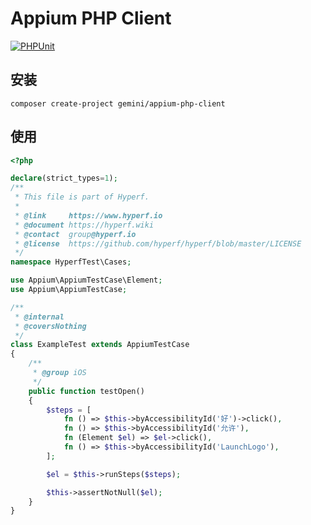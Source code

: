 # Appium PHP Client

[![PHPUnit](https://github.com/Gemini-D/appium-php-client/actions/workflows/test.yml/badge.svg)](https://github.com/Gemini-D/appium-php-client/actions/workflows/test.yml)

## 安装

```
composer create-project gemini/appium-php-client
```

## 使用

```php
<?php

declare(strict_types=1);
/**
 * This file is part of Hyperf.
 *
 * @link     https://www.hyperf.io
 * @document https://hyperf.wiki
 * @contact  group@hyperf.io
 * @license  https://github.com/hyperf/hyperf/blob/master/LICENSE
 */
namespace HyperfTest\Cases;

use Appium\AppiumTestCase\Element;
use Appium\AppiumTestCase;

/**
 * @internal
 * @coversNothing
 */
class ExampleTest extends AppiumTestCase
{
    /**
     * @group iOS
     */
    public function testOpen()
    {
        $steps = [
            fn () => $this->byAccessibilityId('好')->click(),
            fn () => $this->byAccessibilityId('允许'),
            fn (Element $el) => $el->click(),
            fn () => $this->byAccessibilityId('LaunchLogo'),
        ];

        $el = $this->runSteps($steps);

        $this->assertNotNull($el);
    }
}

```
